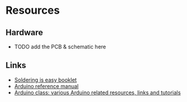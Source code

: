 # Resources

## Hardware
 * TODO add the PCB & schematic here

## Links
 * [Soldering is easy booklet](http://mightyohm.com/blog/2011/04/soldering-is-easy-comic-book/)
 * [Arduino reference manual](http://www.arduino.cc/en/Reference/HomePage)
 * [Arduino class: various Arduino related resources, links and tutorials](https://github.com/jeroendoggen/Arduino-class)
 

